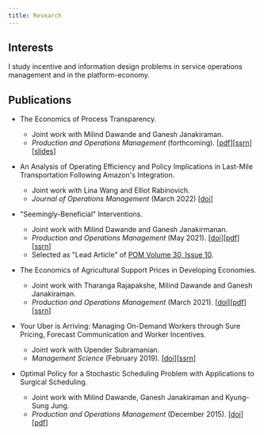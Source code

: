 ```yaml
---
title: Research
---
```


## Interests

I study incentive and information design problems in service operations management and in the platform-economy.

<!-- ## Working Papers -->


## Publications

-   The Economics of Process Transparency.
    -   Joint work with Milind Dawande and Ganesh Janakiraman.
    -   *Production and Operations Management* (forthcoming).  \[[pdf](/files/manuscripts/process-transparency.pdf)\]\[[ssrn](https://papers.ssrn.com/sol3/papers.cfm?abstract_id=3715037)\]\[[slides](/files/slides/process-transparency.pdf)\]

-   An Analysis of Operating Efficiency and Policy Implications in Last-Mile Transportation Following Amazon's Integration.
    -   Joint work with Lina Wang and Elliot Rabinovich.
    -   *Journal of Operations Management* (March 2022) \[[doi](https://onlinelibrary.wiley.com/doi/full/10.1002/joom.1172)\]
-   "Seemingly-Beneficial" Interventions.
    -   Joint work with Milind Dawande and Ganesh Janakirmanan.
    -   *Production and Operations Management* (May 2021). \[[doi](https://onlinelibrary.wiley.com/doi/abs/10.1111/poms.13457)\]\[[pdf](/files/manuscripts/seemingly-beneficial-interventions.pdf)\]\[[ssrn](https://papers.ssrn.com/sol3/papers.cfm?abstract_id=3416634)\]
    -   Selected as "Lead Article" of [POM Volume 30, Issue 10](https://onlinelibrary.wiley.com/toc/19375956/2021/30/10).
-   The Economics of Agricultural Support Prices in Developing Economies.
    -   Joint work with Tharanga Rajapakshe, Milind Dawande and Ganesh Janakiraman.
    -   *Production and Operations Management* (March 2021). \[[doi](https://onlinelibrary.wiley.com/doi/10.1111/poms.13416)\]\[[pdf](/files/manuscripts/gsp.pdf)\]\[[ssrn](https://papers.ssrn.com/sol3/papers.cfm?abstract_id=3103334)\]
-   Your Uber is Arriving: Managing On-Demand Workers through Sure Pricing, Forecast Communication and Worker Incentives.
    -   Joint work with Upender Subramanian.
    -   *Management Science* (February 2019). \[[doi](https://pubsonline.informs.org/doi/10.1287/mnsc.2018.3050)\]\[[ssrn](https://papers.ssrn.com/sol3/papers.cfm?abstract_id=2895227)\]
-   Optimal Policy for a Stochastic Scheduling Problem with Applications to Surgical Scheduling.
    -   Joint work with Milind Dawande, Ganesh Janakiraman and Kyung-Sung Jung.
    -   *Production and Operations Management* (December 2015). \[[doi](https://onlinelibrary.wiley.com/doi/abs/10.1111/poms.12538)\]\[[pdf](/files/manuscripts/stochastic-scheduling.pdf)\]
